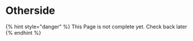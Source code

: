 # Otherside

{% hint style="danger" %}
This Page is not complete yet. Check back later
{% endhint %}

